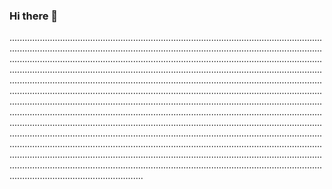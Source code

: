 ### Hi there 👋

.................................................................................................................................................................................................................................................................................................................................................................................................................................................................................................................................................................................................................................................................................................................................................................................................................................................................................................................................................................................................................................................................................................................................................................................................................................................................................................................................................................................................................................................................................................................................................................................................................................................................................................................................